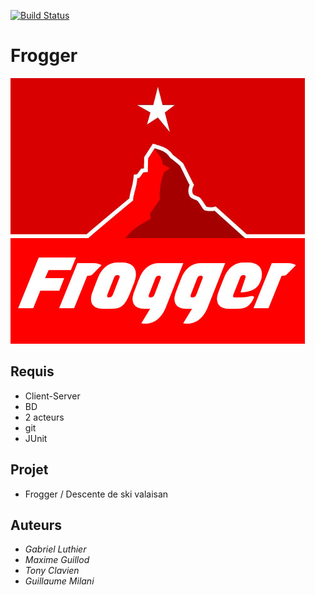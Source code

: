 [![Build Status](https://travis-ci.org/gluthier/GEN-projet.svg?branch=master)](https://travis-ci.org/gluthier/GEN-projet)
# Frogger
![Logo Frogger](Logo/logo.jpg)

## Requis
- Client-Server
- BD
- 2 acteurs
- git
- JUnit

## Projet
- Frogger / Descente de ski valaisan

## Auteurs
- *Gabriel Luthier*
- *Maxime Guillod*
- *Tony Clavien*
- *Guillaume Milani*
